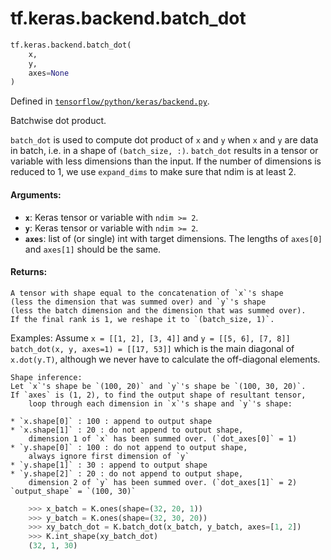 <div itemscope itemtype="http://developers.google.com/ReferenceObject">
<meta itemprop="name" content="tf.keras.backend.batch_dot" />
<meta itemprop="path" content="Stable" />
</div>

# tf.keras.backend.batch_dot

``` python
tf.keras.backend.batch_dot(
    x,
    y,
    axes=None
)
```



Defined in [`tensorflow/python/keras/backend.py`](/code/stable/tensorflow/python/keras/backend.py).

Batchwise dot product.

`batch_dot` is used to compute dot product of `x` and `y` when
`x` and `y` are data in batch, i.e. in a shape of
`(batch_size, :)`.
`batch_dot` results in a tensor or variable with less dimensions
than the input. If the number of dimensions is reduced to 1,
we use `expand_dims` to make sure that ndim is at least 2.

#### Arguments:

* <b>`x`</b>: Keras tensor or variable with `ndim >= 2`.
* <b>`y`</b>: Keras tensor or variable with `ndim >= 2`.
* <b>`axes`</b>: list of (or single) int with target dimensions.
        The lengths of `axes[0]` and `axes[1]` should be the same.


#### Returns:

    A tensor with shape equal to the concatenation of `x`'s shape
    (less the dimension that was summed over) and `y`'s shape
    (less the batch dimension and the dimension that was summed over).
    If the final rank is 1, we reshape it to `(batch_size, 1)`.

Examples:
    Assume `x = [[1, 2], [3, 4]]` and `y = [[5, 6], [7, 8]]`
    `batch_dot(x, y, axes=1) = [[17, 53]]` which is the main diagonal
    of `x.dot(y.T)`, although we never have to calculate the off-diagonal
    elements.

    Shape inference:
    Let `x`'s shape be `(100, 20)` and `y`'s shape be `(100, 30, 20)`.
    If `axes` is (1, 2), to find the output shape of resultant tensor,
        loop through each dimension in `x`'s shape and `y`'s shape:

    * `x.shape[0]` : 100 : append to output shape
    * `x.shape[1]` : 20 : do not append to output shape,
        dimension 1 of `x` has been summed over. (`dot_axes[0]` = 1)
    * `y.shape[0]` : 100 : do not append to output shape,
        always ignore first dimension of `y`
    * `y.shape[1]` : 30 : append to output shape
    * `y.shape[2]` : 20 : do not append to output shape,
        dimension 2 of `y` has been summed over. (`dot_axes[1]` = 2)
    `output_shape` = `(100, 30)`

```python
    >>> x_batch = K.ones(shape=(32, 20, 1))
    >>> y_batch = K.ones(shape=(32, 30, 20))
    >>> xy_batch_dot = K.batch_dot(x_batch, y_batch, axes=[1, 2])
    >>> K.int_shape(xy_batch_dot)
    (32, 1, 30)
```